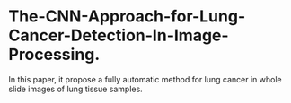 # The-CNN-Approach-for-Lung-Cancer-Detection-In-Image-Processing.
In this paper, it propose a fully automatic method for lung cancer in whole slide images of lung tissue samples.
